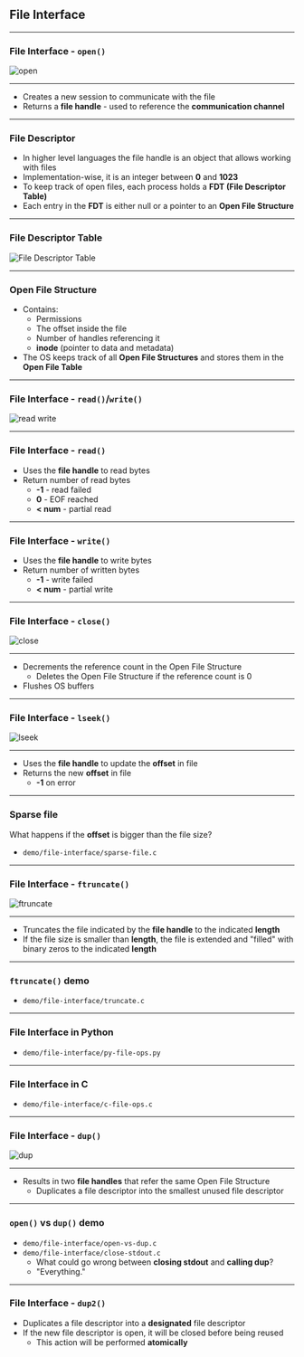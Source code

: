 ## File Interface

---

### File Interface - `open()`

![open](./media/file-interface-open.svg)

----

- Creates a new session to communicate with the file
- Returns a **file handle** - used to reference the **communication channel**

---

### File Descriptor

- In higher level languages the file handle is an object that allows working with files
- Implementation-wise, it is an integer between **0** and **1023**
- To keep track of open files, each process holds a **FDT (File Descriptor Table)**
- Each entry in the **FDT** is either null or a pointer to an **Open File Structure**

----

### File Descriptor Table

![File Descriptor Table](./media/file-descriptor-table.svg)

----

### Open File Structure

- Contains:
  - Permissions
  - The offset inside the file
  - Number of handles referencing it
  - **inode** (pointer to data and metadata)
- The OS keeps track of all **Open File Structures** and stores them in the **Open File Table**

---

### File Interface - `read()`/`write()`

![read write](./media/file-interface-read-write.svg)

----

### File Interface - `read()`

- Uses the **file handle** to read bytes
- Return number of read bytes
  - **-1**    - read failed
  - **0**     - EOF reached
  - **< num** - partial read

----

### File Interface - `write()`

- Uses the **file handle** to write bytes
- Return number of written bytes
  - **-1**    - write failed
  - **< num** - partial write

---

### File Interface - `close()`

![close](./media/file-interface-close.svg)

----

- Decrements the reference count in the Open File Structure
  - Deletes the Open File Structure if the reference count is 0
- Flushes OS buffers

---

### File Interface - `lseek()`

![lseek](./media/file-interface-lseek.svg)

----

- Uses the **file handle** to update the **offset** in file
- Returns the new **offset** in file
  - **-1** on error

----

### Sparse file

What happens if the **offset** is bigger than the file size?

- `demo/file-interface/sparse-file.c`

---

### File Interface - `ftruncate()`

![ftruncate](./media/file-interface-ftruncate.svg)

----

- Truncates the file indicated by the **file handle** to the indicated **length**
- If the file size is smaller than **length**, the file is extended and "filled" with binary zeros to the indicated **length**

----

### `ftruncate()` demo

- `demo/file-interface/truncate.c`

---

### File Interface in Python

- `demo/file-interface/py-file-ops.py`

----

### File Interface in C

- `demo/file-interface/c-file-ops.c`

---

### File Interface - `dup()`

![dup](./media/file-interface-dup.svg)

----

- Results in two **file handles** that refer the same Open File Structure
  - Duplicates a file descriptor into the smallest unused file descriptor

----

### `open()` vs `dup()` demo

- `demo/file-interface/open-vs-dup.c`
- `demo/file-interface/close-stdout.c`
  - What could go wrong between **closing stdout** and **calling dup**?
  - "Everything."

----

### File Interface - `dup2()`

- Duplicates a file descriptor into a **designated** file descriptor
- If the new file descriptor is open, it will be closed before being reused
  - This action will be performed **atomically**

